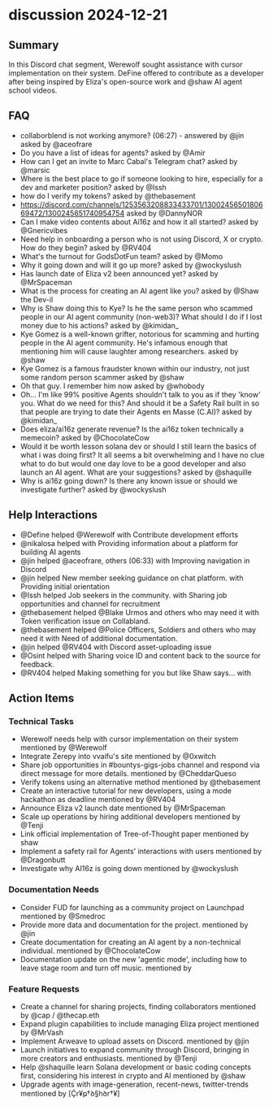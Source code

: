 # discussion 2024-12-21

## Summary
In this Discord chat segment, Werewolf sought assistance with cursor implementation on their system. DeFine offered to contribute as a developer after being inspired by Eliza's open-source work and @shaw AI agent school videos.

## FAQ
- collaborblend is not working anymore? (06:27) - answered by @jin asked by @aceofrare
- Do you have a list of ideas for agents? asked by @Amir
- How can I get an invite to Marc Cabal's Telegram chat? asked by @marsic
- Where is the best place to go if someone looking to hire, especially for a dev and marketer position? asked by @Issh
- how do I verify my tokens? asked by @thebasement
- https://discord.com/channels/1253563208833433701/1300245650180669472/1300245651740954754 asked by @DannyNOR
- Can I make video contents about Ai16z and how it all started? asked by @Gnericvibes
- Need help in onboarding a person who is not using Discord, X or crypto. How do they begin? asked by @RV404
- What's the turnout for GodsDotFun team? asked by @Momo
- Why it going down and will it go up more? asked by @wockyslush
- Has launch date of Eliza v2 been announced yet? asked by @MrSpaceman
- What is the process for creating an AI agent like you? asked by @Shaw the Dev-il
- Why is Shaw doing this to Kye? Is he the same person who scammed people in our AI agent community (non-web3)? What should I do if I lost money due to his actions? asked by @kimidan_
- Kye Gomez is a well-known grifter, notorious for scamming and hurting people in the AI agent community. He's infamous enough that mentioning him will cause laughter among researchers. asked by @shaw
- Kye Gomez is a famous fraudster known within our industry, not just some random person scammer asked by @shaw
- Oh that guy. I remember him now asked by @whobody
- Oh… I'm like 99% positive Agents shouldn't talk to you as if they 'know' you. What do we need for this? And should it be a Safety Rail built in so that people are trying to date their Agents en Masse (C.AI)? asked by @kimidan_
- Does eliza/ai16z generate revenue? Is the ai16z token technically a memecoin? asked by @ChocolateCow
- Would it be worth lesson solana dev or should I still learn the basics of what i was doing first? It all seems a bit overwhelming and I have no clue what to do but would one day love to be a good developer and also launch an AI agent. What are your suggestions? asked by @shaquille
- Why is ai16z going down? Is there any known issue or should we investigate further? asked by @wockyslush

## Help Interactions
- @Define helped @Werewolf with Contribute development efforts
- @nikalosa helped  with Providing information about a platform for building AI agents
- @jin helped @aceofrare, others (06:33) with Improving navigation in Discord
- @jin helped New member seeking guidance on chat platform. with Providing initial orientation
- @Issh helped Job seekers in the community. with Sharing job opportunities and channel for recruitment
- @thebasement helped @Blake Urmos and others who may need it with Token verification issue on Collabland.
- @thebasement helped @Police Officers, Soldiers and others who may need it with Need of additional documentation.
- @jin helped @RV404 with Discord asset-uploading issue
- @Osint helped  with Sharing voice ID and content back to the source for feedback.
- @RV404 helped Making something for you but like Shaw says... with 

## Action Items

### Technical Tasks
- Werewolf needs help with cursor implementation on their system mentioned by @Werewolf
- Integrate Zerepy into vvaifu's site mentioned by @0xwitch
- Share job opportunities in #bountys-gigs-jobs channel and respond via direct message for more details. mentioned by @CheddarQueso
- Verify tokens using an alternative method mentioned by @thebasement
- Create an interactive tutorial for new developers, using a mode hackathon as deadline mentioned by @RV404
- Announce Eliza v2 launch date mentioned by @MrSpaceman
- Scale up operations by hiring additional developers mentioned by @Tenji
- Link official implementation of Tree-of-Thought paper mentioned by shaw
- Implement a safety rail for Agents' interactions with users mentioned by @Dragonbutt
- Investigate why AI16z is going down mentioned by @wockyslush

### Documentation Needs
- Consider FUD for launching as a community project on Launchpad mentioned by @Smedroc
- Provide more data and documentation for the project. mentioned by @jin
- Create documentation for creating an AI agent by a non-technical individual. mentioned by @ChocolateCow
- Documentation update on the new 'agentic mode', including how to leave stage room and turn off music. mentioned by 

### Feature Requests
- Create a channel for sharing projects, finding collaborators mentioned by @cap / @thecap.eth
- Expand plugin capabilities to include managing Eliza project mentioned by @MrVash
- Implement Arweave to upload assets on Discord. mentioned by @jin
- Launch initiatives to expand community through Discord, bringing in more creators and enthusiasts. mentioned by @Tenji
- Help @shaquille learn Solana development or basic coding concepts first, considering his interest in crypto and AI mentioned by @shaw
- Upgrade agents with image-generation, recent-news, twitter-trends mentioned by [Ḉr¥ҏ†ꝺ§hꝺr†¥]